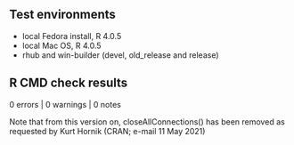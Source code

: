 ## Test environments
* local Fedora install, R 4.0.5
* local Mac OS, R 4.0.5
* rhub and win-builder (devel, old_release and release)

## R CMD check results

0 errors | 0 warnings | 0 notes

Note that from this version on, closeAllConnections() has been removed as requested by Kurt Hornik (CRAN; e-mail 11 May 2021)
